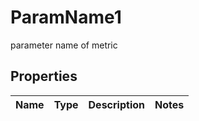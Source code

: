 

# ParamName1

parameter name of metric

## Properties

| Name | Type | Description | Notes |
|------------ | ------------- | ------------- | -------------|



